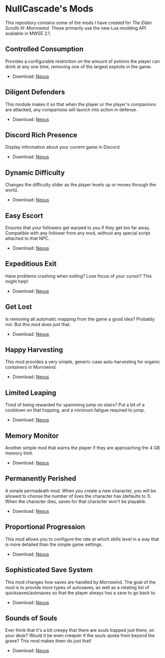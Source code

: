 # NullCascade's Mods

This repository contains some of the mods I have created for *The Elder Scrolls III: Morrowind*. These primarily use the new Lua modding API available in MWSE 2.1.

## Controlled Consumption

Provides a configurable restriction on the amount of potions the player can drink at any one time, removing one of the largest exploits in the game.

* Download: [Nexus](https://www.nexusmods.com/morrowind/mods/45624)

## Diligent Defenders

This module makes it so that when the player or the player's companions are attacked, any companions will launch into action in defense.

* Download: [Nexus](https://www.nexusmods.com/morrowind/mods/45717)

## Discord Rich Presence

Display information about your current game in Discord.

* Download: [Nexus](https://www.nexusmods.com/morrowind/mods/45550)

## Dynamic Difficulty

Changes the difficulty slider as the player levels up or moves through the world.

* Download: [Nexus](https://www.nexusmods.com/morrowind/mods/45710)

## Easy Escort

Ensures that your followers get warped to you if they get too far away. Compatible with any follower from any mod, without any special script attached to that NPC.

* Download: [Nexus](https://www.nexusmods.com/morrowind/mods/45712)

## Expeditious Exit

Have problems crashing when exiting? Lose focus of your cursor? This might help!

* Download: [Nexus](https://www.nexusmods.com/morrowind/mods/45634)

## Get Lost

Is removing all automatic mapping from the game a good idea? Probably not. But this mod does just that.

* Download: [Nexus](https://www.nexusmods.com/morrowind/mods/45981)

## Happy Harvesting

This mod provides a very simple, generic-case auto-harvesting for organic containers in Morrowind.

* Download: [Nexus](https://www.nexusmods.com/morrowind/mods/45627)

## Limited Leaping

Tired of being rewarded for spamming jump on stairs? Put a bit of a cooldown on that hopping, and a minimum fatigue required to jump.

* Download: [Nexus](https://www.nexusmods.com/morrowind/mods/46299)

## Memory Monitor

Another simple mod that warns the player if they are approaching the 4 GB memory limit.

* Download: [Nexus](https://www.nexusmods.com/morrowind/mods/45696)

## Permanently Perished

A simple permadeath mod. When you create a new character, you will be allowed to choose the number of lives the character has (defaults to 1). When the character dies, saves for that character won't be playable.

* Download: [Nexus](https://www.nexusmods.com/morrowind/mods/45672)

## Proportional Progression

This mod allows you to configure the rate at which skills level in a way that is more detailed than the simple game settings.

* Download: [Nexus](https://www.nexusmods.com/morrowind/mods/45697)

## Sophisticated Save System

This mod changes how saves are handled by Morrowind. The goal of the mod is to provide more types of autosaves, as well as a rotating list of quicksaves/autosaves so that the player always has a save to go back to.

* Download: [Nexus](https://www.nexusmods.com/morrowind/mods/45608)

## Sounds of Souls

Ever think that it's a bit creepy that there are souls trapped just there, on your desk? Would it be even creepier if the souls spoke from beyond the grave? This mod makes them do just that!

* Download: [Nexus](https://www.nexusmods.com/morrowind/mods/45657)
